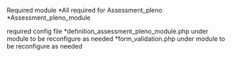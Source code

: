 Required module
*All required for Assessment_pleno
*Assessment_pleno_module

required config file
*definition_assessment_pleno_module.php under module to be reconfigure as needed
*form_validation.php under module to be reconfigure as needed